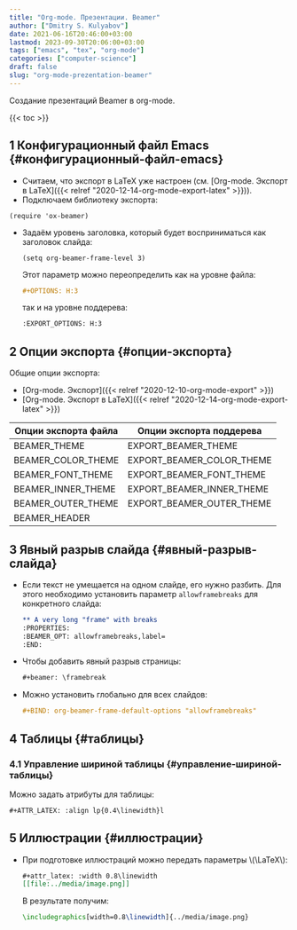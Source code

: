 ```yaml
---
title: "Org-mode. Презентации. Beamer"
author: ["Dmitry S. Kulyabov"]
date: 2021-06-16T20:46:00+03:00
lastmod: 2023-09-30T20:06:00+03:00
tags: ["emacs", "tex", "org-mode"]
categories: ["computer-science"]
draft: false
slug: "org-mode-prezentation-beamer"
---
```


Создание презентаций Beamer в org-mode.

<!--more-->

{{< toc >}}


## <span class="section-num">1</span> Конфигурационный файл Emacs {#конфигурационный-файл-emacs}

-   Считаем, что экспорт в LaTeX уже настроен (см. [Org-mode. Экспорт в LaTeX]({{< relref "2020-12-14-org-mode-export-latex" >}})).
-   Подключаем библиотеку экспорта:

<!--listend-->

```elisp
(require 'ox-beamer)
```

-   Задаём уровень заголовка, который будет восприниматься как заголовок слайда:
    ```elisp
    (setq org-beamer-frame-level 3)
    ```
    Этот параметр можно переопределить как на уровне файла:
    ```org
    #+OPTIONS: H:3
    ```
    так и на уровне поддерева:
    ```org
    :EXPORT_OPTIONS: H:3
    ```


## <span class="section-num">2</span> Опции экспорта {#опции-экспорта}

Общие опции экспорта:

-   [Org-mode. Экспорт]({{< relref "2020-12-10-org-mode-export" >}})
-   [Org-mode. Экспорт в LaTeX]({{< relref "2020-12-14-org-mode-export-latex" >}})

<a id="table--Опции экспорта для файла и поддерева"></a>

| Опции экспорта файла | Опции экспорта поддерева  |
|----------------------|---------------------------|
| BEAMER_THEME         | EXPORT_BEAMER_THEME       |
| BEAMER_COLOR_THEME   | EXPORT_BEAMER_COLOR_THEME |
| BEAMER_FONT_THEME    | EXPORT_BEAMER_FONT_THEME  |
| BEAMER_INNER_THEME   | EXPORT_BEAMER_INNER_THEME |
| BEAMER_OUTER_THEME   | EXPORT_BEAMER_OUTER_THEME |
| BEAMER_HEADER        |                           |


## <span class="section-num">3</span> Явный разрыв слайда {#явный-разрыв-слайда}

-   Если текст не умещается на одном слайде, его нужно разбить. Для этого необходимо установить параметр `allowframebreaks` для конкретного слайда:
    ```org
    ** A very long "frame" with breaks
    :PROPERTIES:
    :BEAMER_OPT: allowframebreaks,label=
    :END:
    ```
-   Чтобы добавить явный разрыв страницы:
    ```org
    #+beamer: \framebreak
    ```
-   Можно установить глобально для всех слайдов:
    ```org
    #+BIND: org-beamer-frame-default-options "allowframebreaks"
    ```


## <span class="section-num">4</span> Таблицы {#таблицы}


### <span class="section-num">4.1</span> Управление шириной таблицы {#управление-шириной-таблицы}

Можно задать атрибуты для таблицы:

```org
#+ATTR_LATEX: :align lp{0.4\linewidth}l
```


## <span class="section-num">5</span> Иллюстрации {#иллюстрации}

-   При подготовке иллюстраций можно передать параметры \\(\LaTeX\\):
    ```org
    #+attr_latex: :width 0.8\linewidth
    [[file:../media/image.png]]
    ```
    В результате получим:
    ```latex
    \includegraphics[width=0.8\linewidth]{../media/image.png}
    ```
